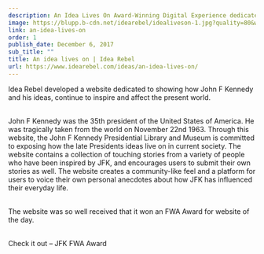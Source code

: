 ```yaml
---
description: An Idea Lives On Award-Winning Digital Experience dedicated to JFK
image: https://blupp.b-cdn.net/idearebel/idealiveson-1.jpg?quality=80&width=800
link: an-idea-lives-on
order: 1
publish_date: December 6, 2017
sub_title: ""
title: An idea lives on | Idea Rebel
url: https://www.idearebel.com/ideas/an-idea-lives-on/
---
```

Idea Rebel developed a website dedicated to showing how John F Kennedy and his ideas, continue to inspire and affect the present world.

\
John F Kennedy was the 35th president of the United States of America. He was tragically taken from the world on November 22nd 1963. Through this website, the John F Kennedy Presidential Library and Museum is committed to exposing how the late Presidents ideas live on in current society. The website contains a collection of touching stories from a variety of people who have been inspired by JFK, and encourages users to submit their own stories as well. The website creates a community-like feel and a platform for users to voice their own personal anecdotes about how JFK has influenced their everyday life.

\
The website was so well received that it won an FWA Award for website of the day.

\
Check it out – JFK FWA Award

